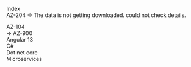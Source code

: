 Index
<br/>
AZ-204 -> The data is not getting downloaded. could not check details. <br/>

AZ-104<br/> -> 
AZ-900 <br/>
Angular 13  <br/>
C#  <br/>
Dot net core  <br/>
Microservices  <br/>
